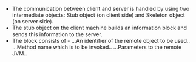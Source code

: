 * The communication between client and server is handled by using two intermediate objects: Stub object (on client side) and Skeleton object (on server side).
* The stub object on the client machine builds an information block and sends this information to the server. 
* The block consists of - 
...An identifier of the remote object to be used..
...Method name which is to be invoked..
...Parameters to the remote JVM..
